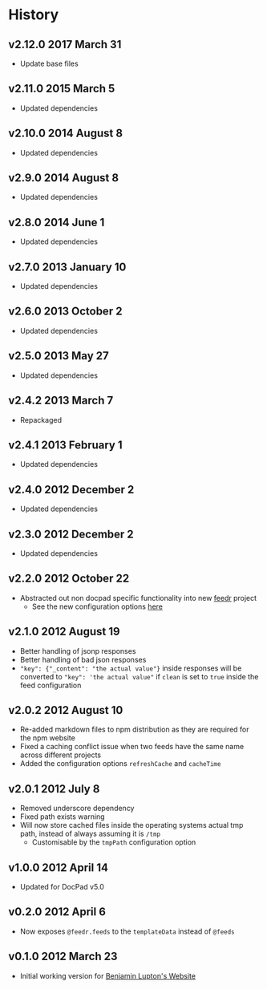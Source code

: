 # History

## v2.12.0 2017 March 31
- Update base files

## v2.11.0 2015 March 5
- Updated dependencies

## v2.10.0 2014 August 8
- Updated dependencies

## v2.9.0 2014 August 8
- Updated dependencies

## v2.8.0 2014 June 1
- Updated dependencies

## v2.7.0 2013 January 10
- Updated dependencies

## v2.6.0 2013 October 2
- Updated dependencies

## v2.5.0 2013 May 27
- Updated dependencies

## v2.4.2 2013 March 7
- Repackaged

## v2.4.1 2013 February 1
- Updated dependencies

## v2.4.0 2012 December 2
- Updated dependencies

## v2.3.0 2012 December 2
- Updated dependencies

## v2.2.0 2012 October 22
- Abstracted out non docpad specific functionality into new [feedr](https://github.com/bevry/feedr) project
	- See the new configuration options [here](https://github.com/bevry/feedr#configuration)

## v2.1.0 2012 August 19
- Better handling of jsonp responses
- Better handling of bad json responses
- `"key": {"_content": "the actual value"}` inside responses will be converted to `"key": 'the actual value"` if `clean` is set to `true` inside the feed configuration

## v2.0.2 2012 August 10
- Re-added markdown files to npm distribution as they are required for the npm website
- Fixed a caching conflict issue when two feeds have the same name across different projects
- Added the configuration options `refreshCache` and `cacheTime`

## v2.0.1 2012 July 8
- Removed underscore dependency
- Fixed path exists warning
- Will now store cached files inside the operating systems actual tmp path, instead of always assuming it is `/tmp`
	- Customisable by the `tmpPath` configuration option

## v1.0.0 2012 April 14
- Updated for DocPad v5.0

## v0.2.0 2012 April 6
- Now exposes `@feedr.feeds` to the `templateData` instead of `@feeds`

## v0.1.0 2012 March 23
- Initial working version for [Benjamin Lupton's Website](https://github.com/balupton/balupton.docpad)
